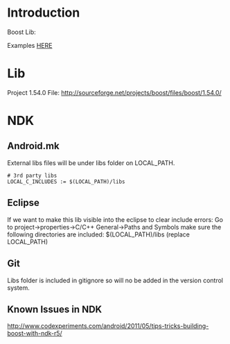# Introduction #

Boost Lib:

Examples [HERE](http://www.boost.org/doc/libs/1_54_0/more/getting_started/unix-variants.html)

# Lib #

Project 1.54.0
File:  http://sourceforge.net/projects/boost/files/boost/1.54.0/

# NDK #

## Android.mk ##
External libs files will be under libs folder on LOCAL\_PATH.
```
# 3rd party libs
LOCAL_C_INCLUDES := $(LOCAL_PATH)/libs
```


## Eclipse ##
If we want to make this lib visible into the eclipse to clear include errors:
Go to project->properties->C/C++ General->Paths and Symbols
make sure the following directories are included:
$(LOCAL\_PATH)/libs  (replace LOCAL\_PATH)

## Git ##
Libs folder is included in gitignore so will no be added in the version control system.

## Known Issues in NDK ##
http://www.codexperiments.com/android/2011/05/tips-tricks-building-boost-with-ndk-r5/